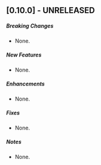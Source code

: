 ## [0.10.0] - UNRELEASED
##### Breaking Changes
* None.

##### New Features
* None.

##### Enhancements
* None.

##### Fixes
* None.

##### Notes
* None.
